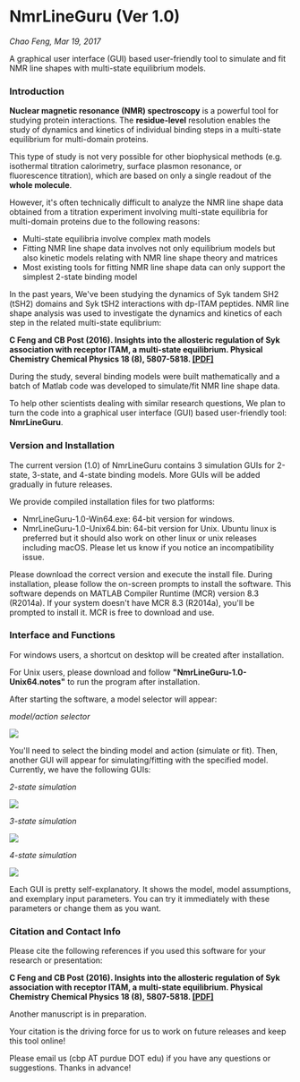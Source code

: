 # NmrLineGuru (Ver 1.0)  
*Chao Feng, Mar 19, 2017*

A graphical user interface (GUI) based user-friendly tool to simulate and fit NMR line shapes with multi-state equilibrium models.

### Introduction
**Nuclear magnetic resonance (NMR) spectroscopy** is a powerful tool for studying protein interactions. The **residue-level** resolution enables the study of dynamics and kinetics of individual binding steps in a multi-state equilibrium for multi-domain proteins. 

This type of study is not very possible for other biophysical methods (e.g. isothermal titration calorimetry, surface plasmon resonance, or fluorescence titration), which are  based on only a single readout of the **whole molecule**.

However, it's often technically difficult to analyze the NMR line shape data obtained from a titration experiment involving multi-state equilibria for multi-domain proteins due to the following reasons:

* Multi-state equilibria involve complex math models
* Fitting NMR line shape data involves not only equilibrium models but also kinetic models relating with NMR line shape theory and matrices
* Most existing tools for fitting NMR line shape data can only support the simplest 2-state binding model

In the past years, We've been studying the dynamics of Syk tandem SH2 (tSH2) domains and Syk tSH2 interactions with dp-ITAM peptides. NMR line shape analysis was used to investigate the dynamics and kinetics of each step in the related multi-state equlibrium:

**C Feng and CB Post (2016). Insights into the allosteric regulation of Syk association with receptor ITAM, a multi-state equilibrium. Physical Chemistry Chemical Physics 18 (8), 5807-5818. [[PDF]](https://drive.google.com/open?id=0B3uitI9T92-gaDhDdDU5WDhoT1U)**

During the study, several binding models were built mathematically  and a batch of Matlab code was developed to simulate/fit NMR line shape data.

To help other scientists dealing with similar research questions, We plan to turn the code into a graphical user interface (GUI) based user-friendly tool: **NmrLineGuru**. 

### Version and Installation
The current version (1.0) of NmrLineGuru contains 3 simulation GUIs for 2-state, 3-state, and 4-state binding models. More GUIs will be added gradually in future releases.

We provide compiled installation files for two platforms:

* NmrLineGuru-1.0-Win64.exe:  64-bit version for windows.
* NmrLineGuru-1.0-Unix64.bin: 64-bit version for Unix. Ubuntu linux is preferred but it should also work on other linux or unix releases including macOS. Please let us know if you notice an incompatibility issue.

Please download the correct version and execute the install file. During installation, please follow the on-screen prompts to install the software. This software depends on MATLAB Compiler Runtime (MCR) version 8.3 (R2014a). If your system doesn't have MCR 8.3 (R2014a), you'll be prompted to install it. MCR is free to download and use.

### Interface and Functions
For windows users, a shortcut on desktop will be created after installation. 

For Unix users, please download and follow **"NmrLineGuru-1.0-Unix64.notes"** to run the program after installation.

After starting the software, a model selector will appear:

*model/action selector*

![](screenshots/01.png)

You'll need to select the binding model and action (simulate or fit). Then, another GUI will appear for simulating/fitting with the specified model. Currently, we have the following GUIs:

*2-state simulation*

![](screenshots/02.png)  

*3-state simulation*

![](screenshots/03.png)  

*4-state simulation*

![](screenshots/04.png)  

Each GUI is pretty self-explanatory. It shows the model, model assumptions, and exemplary input parameters. You can try it immediately with these parameters or change them as you want.

### Citation and Contact Info
Please cite the following references if you used this software for your research or presentation:

**C Feng and CB Post (2016). Insights into the allosteric regulation of Syk association with receptor ITAM, a multi-state equilibrium. Physical Chemistry Chemical Physics 18 (8), 5807-5818. [[PDF]](https://drive.google.com/open?id=0B3uitI9T92-gaDhDdDU5WDhoT1U)**

Another manuscript is in preparation.

Your citation is the driving force for us to work on future releases and keep this tool online!

Please email us (cbp AT purdue DOT edu) if you have any questions or suggestions. Thanks in advance!

